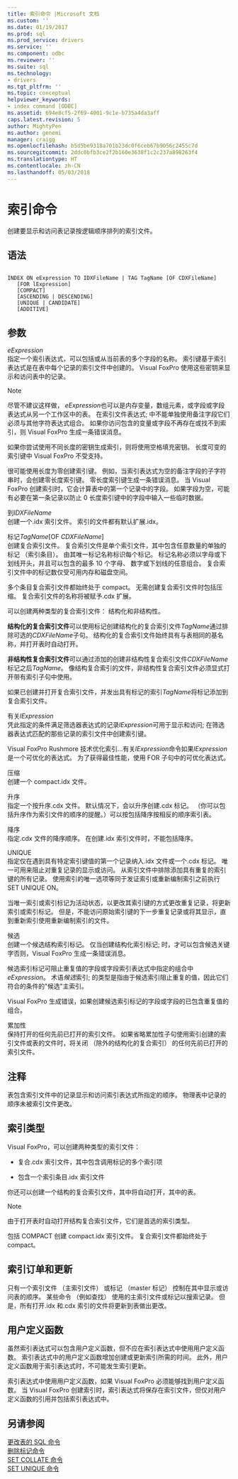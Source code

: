```yaml
---
title: 索引命令 |Microsoft 文档
ms.custom: ''
ms.date: 01/19/2017
ms.prod: sql
ms.prod_service: drivers
ms.service: ''
ms.component: odbc
ms.reviewer: ''
ms.suite: sql
ms.technology:
- drivers
ms.tgt_pltfrm: ''
ms.topic: conceptual
helpviewer_keywords:
- index command [ODBC]
ms.assetid: 694e8cf5-2f69-4001-9c1e-b735a4da3aff
caps.latest.revision: 5
author: MightyPen
ms.author: genemi
manager: craigg
ms.openlocfilehash: b5d5be9318a701b23dc0f6ceb67b9056c2455c7d
ms.sourcegitcommit: 2ddc0bfb3ce2f2b160e3638f1c2c237a898263f4
ms.translationtype: HT
ms.contentlocale: zh-CN
ms.lasthandoff: 05/03/2018
---
```

# <a name="index-command"></a>索引命令
创建要显示和访问表记录按逻辑顺序排列的索引文件。  
  
## <a name="syntax"></a>语法  
  
```  
  
INDEX ON eExpression TO IDXFileName | TAG TagName [OF CDXFileName]  
   [FOR lExpression]  
   [COMPACT]  
   [ASCENDING | DESCENDING]  
   [UNIQUE | CANDIDATE]  
   [ADDITIVE]  
```  
  
## <a name="arguments"></a>参数  
 *eExpression*  
 指定一个索引表达式，可以包括或从当前表的多个字段的名称。 索引键基于索引表达式是在表中每个记录的索引文件中创建的。 Visual FoxPro 使用这些密钥来显示和访问表中的记录。  
  
> [!NOTE]  
>  尽管不建议这样做， *eExpression*也可以是内存变量，数组元素，或字段或字段表达式从另一个工作区中的表。 在索引文件表达式; 中不能单独使用备注字段它们必须与其他字符表达式组合。 如果你访问包含的变量或字段不再存在或找不到索引，则 Visual FoxPro 生成一条错误消息。  
  
 如果你尝试使用不同长度的密钥生成索引，则将使用空格填充密钥。 长度可变的索引键中 Visual FoxPro 不受支持。  
  
 很可能使用长度为零创建索引键。 例如，当索引表达式为空的备注字段的子字符串时，会创建零长度索引键。 零长度索引键生成一条错误消息。 当 Visual FoxPro 创建索引时，它会计算表中的第一个记录中的字段。 如果字段为空，可能有必要在第一条记录以防止 0 长度索引键中的字段中输入一些临时数据。  
  
 到*IDXFileName*  
 创建一个.idx 索引文件。 索引的文件都有默认扩展.idx。  
  
 标记*TagName*[OF *CDXFileName*]  
 创建复合索引文件。 复合索引文件是单个索引文件，其中包含任意数量的单独的标记 （索引条目）。 由其唯一标记名称标识每个标记。 标记名称必须以字母或下划线开头，并且可以包含的最多 10 个字母、 数字或下划线的任意组合。 复合索引文件中的标记数仅受可用内存和磁盘空间。  
  
 多个条目复合索引文件都始终处于 compact。 无需创建复合索引文件时包括压缩。 复合索引文件的名称将被赋予.cdx 扩展。  
  
 可以创建两种类型的复合索引文件： 结构化和非结构性。  
  
 **结构化的复合索引文件**可以使用标记创建结构化的复合索引文件*TagName*通过排除可选的*CDXFileName*子句。 结构化的复合索引文件始终具有与表相同的基名称，并打开表时自动打开。  
  
 **非结构性复合索引文件**可以通过添加的创建非结构性复合索引文件*CDXFileName*标记之后*TagName*。 像结构复合索引的文件，非结构性复合索引文件必须显式打开带有索引子句中使用。  
  
 如果已创建并打开复合索引文件，并发出具有标记的索引*TagName*将标记添加到复合索引文件。  
  
 有关*lExpression*  
 凭此指定的条件满足筛选器表达式的记录*lExpression*可用于显示和访问; 在筛选器表达式匹配的那些记录的索引文件中创建索引键。  
  
 Visual FoxPro Rushmore 技术优化索引...有关*lExpression*命令如果*lExpression*是一个可优化的表达式。 为了获得最佳性能，使用 FOR 子句中的可优化表达式。  
  
 压缩  
 创建一个 compact.idx 文件。  
  
 升序  
 指定一个按升序.cdx 文件。 默认情况下，会以升序创建.cdx 标记。 （你可以包括升序作为索引文件的顺序的提醒。）可以按包括降序按相反的顺序索引表。  
  
 降序  
 指定.cdx 文件的降序顺序。 在创建.idx 索引文件时，不能包括降序。  
  
 UNIQUE  
 指定仅在遇到具有特定索引键值的第一个记录纳入.idx 文件或一个.cdx 标记。 唯一可用来阻止对重复记录的显示或访问。 从索引文件中排除添加具有重复的索引键的所有记录。 使用索引的唯一选项等同于发证索引或重新编制索引之前执行 SET UNIQUE ON。  
  
 当唯一索引或索引标记为活动状态，以更改其索引键的方式更改重复记录，将更新索引或索引标记。 但是，不能访问原始索引键的下一步重复记录或将其显示，直到重新索引使用重新编制索引的文件。  
  
 候选  
 创建一个候选结构索引标记。 仅当创建结构化索引标记; 时，才可以包含候选关键字否则，Visual FoxPro 生成一条错误消息。  
  
 候选索引标记可阻止重复值的字段或字段索引表达式中指定的组合中*eExpression*。 术语*候选*索引; 的类型是指由于候选索引阻止重复的值，因此它们符合的条件的"候选"主索引。  
  
 Visual FoxPro 生成错误，如果创建候选索引标记的字段或字段的已包含重复值的组合。  
  
 累加性  
 保持打开的任何先前已打开的索引文件。 如果省略累加性子句使用索引创建的索引文件或表的文件时，将关闭 （除外的结构化的复合索引） 的任何先前已打开的索引文件。  
  
## <a name="remarks"></a>注释  
 表包含索引文件中的记录显示和访问索引表达式所指定的顺序。 物理表中记录的顺序未被索引文件更改。  
  
## <a name="index-types"></a>索引类型  
 Visual FoxPro，可以创建两种类型的索引文件：  
  
-   复合.cdx 索引文件，其中包含调用标记的多个索引项  
  
-   包含一个索引条目.idx 索引文件  
  
 你还可以创建一个结构的复合索引文件，其中将自动打开，其中的表。  
  
> [!NOTE]  
>  由于打开表时自动打开结构复合索引文件，它们是首选的索引类型。  
  
 包括 COMPACT 创建 compact.idx 索引文件。 复合索引文件都始终处于 compact。  
  
## <a name="index-order-and-updating"></a>索引订单和更新  
 只有一个索引文件 （主索引文件） 或标记 （master 标记） 控制在其中显示或访问表的顺序。 某些命令 （例如查找） 使用的主索引文件或标记以搜索记录。 但是，所有打开.idx 和.cdx 索引的文件将更新到表做出更改。  
  
## <a name="user-defined-functions"></a>用户定义函数  
 虽然索引表达式可以包含用户定义函数，但不应在索引表达式中使用用户定义函数。 索引表达式中的用户定义函数增加创建或更新索引所需的时间。 此外，用户定义函数用于索引表达式时，不可能发生索引更新。  
  
 索引表达式中使用用户定义函数，如果 Visual FoxPro 必须能够找到用户定义函数。 当 Visual FoxPro 创建索引时，索引表达式将保存在索引文件，但仅对用户定义函数的引用并包括索引表达式中。  
  
## <a name="see-also"></a>另请参阅  
 [更改表的 SQL 命令](../../odbc/microsoft/alter-table-sql-command.md)   
 [删除标记命令](../../odbc/microsoft/delete-tag-command.md)   
 [SET COLLATE 命令](../../odbc/microsoft/set-collate-command.md)   
 [SET UNIQUE 命令](../../odbc/microsoft/set-unique-command.md)
